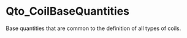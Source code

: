 # Qto_CoilBaseQuantities

Base quantities that are common to the definition of all types of coils.<!-- end of definition -->
